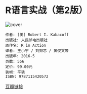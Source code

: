 # R语言实战（第2版）
![cover](https://img3.doubanio.com/lpic/s28685245.jpg)

    作者: [美] Robert I. Kabacoff 
    出版社: 人民邮电出版社
    原作名: R in Action
    译者: 王小宁 / 刘撷芯 / 黄俊文等 
    出版年: 2016-5
    页数: 556
    定价: 99.00元
    装帧: 平装
    ISBN: 9787115420572

[豆瓣链接](https://book.douban.com/subject/26785199/)